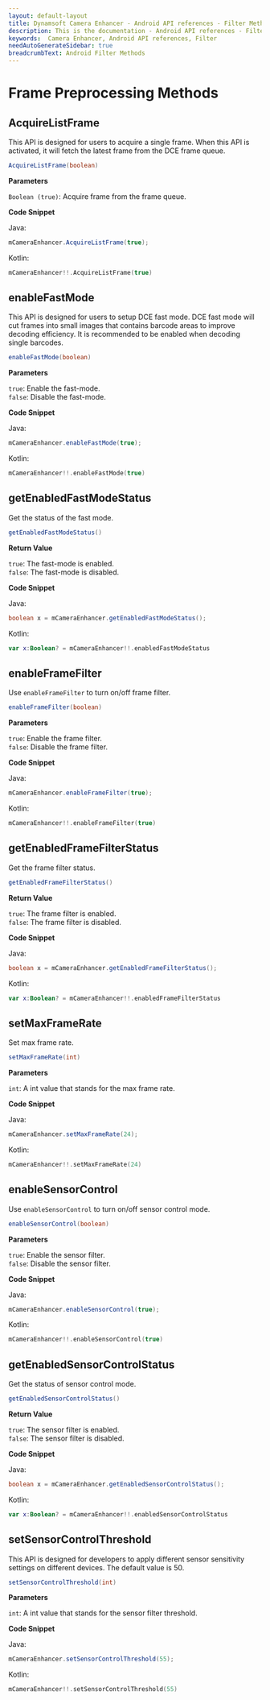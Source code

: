 ```yaml
---
layout: default-layout
title: Dynamsoft Camera Enhancer - Android API references - Filter Methods
description: This is the documentation - Android API references - Filter Methods page of Dynamsoft Camera Enhancer.
keywords:  Camera Enhancer, Android API references, Filter
needAutoGenerateSidebar: true
breadcrumbText: Android Filter Methods
---
```


# Frame Preprocessing Methods

## AcquireListFrame

This API is designed for users to acquire a single frame. When this API is activated, it will fetch the latest frame from the DCE frame queue.

```java
AcquireListFrame(boolean)
```

**Parameters**

`Boolean (true)`: Acquire frame from the frame queue.

**Code Snippet**

Java:

```java
mCameraEnhancer.AcquireListFrame(true);
```

Kotlin:

```kotlin
mCameraEnhancer!!.AcquireListFrame(true)
```

## enableFastMode

This API is designed for users to setup DCE fast mode. DCE fast mode will cut frames into small images that contains barcode areas to improve decoding efficiency. It is recommended to be enabled when decoding single barcodes.

```java
enableFastMode(boolean)
```

**Parameters**

`true`: Enable the fast-mode.  
`false`: Disable the fast-mode.

**Code Snippet**

Java:

```java
mCameraEnhancer.enableFastMode(true);
```

Kotlin:

```kotlin
mCameraEnhancer!!.enableFastMode(true)
```

## getEnabledFastModeStatus

Get the status of the fast mode.

```java
getEnabledFastModeStatus()
```

**Return Value**

`true`: The fast-mode is enabled.  
`false`: The fast-mode is disabled.

**Code Snippet**

Java:

```java
boolean x = mCameraEnhancer.getEnabledFastModeStatus();
```

Kotlin:

```kotlin
var x:Boolean? = mCameraEnhancer!!.enabledFastModeStatus
```

## enableFrameFilter

Use `enableFrameFilter` to turn on/off frame filter.

```java
enableFrameFilter(boolean)
```

**Parameters**

`true`: Enable the frame filter.  
`false`: Disable the frame filter.

**Code Snippet**

Java:

```java
mCameraEnhancer.enableFrameFilter(true);
```

Kotlin:

```kotlin
mCameraEnhancer!!.enableFrameFilter(true)
```

## getEnabledFrameFilterStatus

Get the frame filter status.

```java
getEnabledFrameFilterStatus()
```

**Return Value**

`true`: The frame filter is enabled.  
`false`: The frame filter is disabled.

**Code Snippet**

Java:

```java
boolean x = mCameraEnhancer.getEnabledFrameFilterStatus();
```

Kotlin:

```kotlin
var x:Boolean? = mCameraEnhancer!!.enabledFrameFilterStatus
```

## setMaxFrameRate

Set max frame rate.

```java
setMaxFrameRate(int)
```

**Parameters**

`int`: A int value that stands for the max frame rate.

**Code Snippet**

Java:

```java
mCameraEnhancer.setMaxFrameRate(24);
```

Kotlin:

```kotlin
mCameraEnhancer!!.setMaxFrameRate(24)
```

## enableSensorControl

Use `enableSensorControl` to turn on/off sensor control mode.

```java
enableSensorControl(boolean)
```

**Parameters**

`true`: Enable the sensor filter.  
`false`: Disable the sensor filter.

**Code Snippet**

Java:

```java
mCameraEnhancer.enableSensorControl(true);
```

Kotlin:

```kotlin
mCameraEnhancer!!.enableSensorControl(true)
```

## getEnabledSensorControlStatus

Get the status of sensor control mode.

```java
getEnabledSensorControlStatus()
```

**Return Value**

`true`: The sensor filter is enabled.  
`false`: The sensor filter is disabled.

**Code Snippet**

Java:

```java
boolean x = mCameraEnhancer.getEnabledSensorControlStatus();
```

Kotlin:

```kotlin
var x:Boolean? = mCameraEnhancer!!.enabledSensorControlStatus
```

## setSensorControlThreshold

This API is designed for developers to apply different sensor sensitivity settings on different devices. The default value is 50.

```java
setSensorControlThreshold(int)
```

**Parameters**

`int`: A int value that stands for the sensor filter threshold.

**Code Snippet**

Java:

```java
mCameraEnhancer.setSensorControlThreshold(55);
```

Kotlin:

```kotlin
mCameraEnhancer!!.setSensorControlThreshold(55)
```
